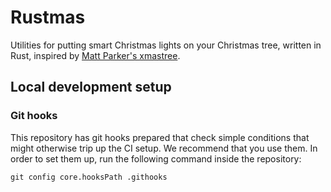 Rustmas
=======

Utilities for putting smart Christmas lights on your Christmas tree,
written in Rust, inspired by [Matt Parker's xmastree](https://github.com/standupmaths/xmastree2020).

Local development setup
-----------------------

### Git hooks

This repository has git hooks prepared that check simple conditions that might
otherwise trip up the CI setup. We recommend that you use them. In order to set
them up, run the following command inside the repository:

```
git config core.hooksPath .githooks
```
